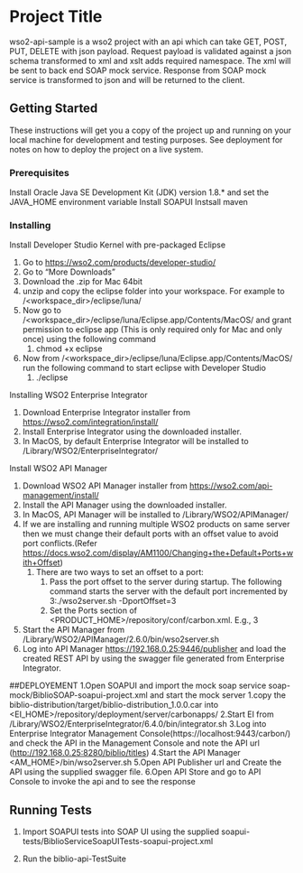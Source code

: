 # Project Title
wso2-api-sample is a wso2 project with an api which can take  GET, POST, PUT, DELETE with json payload. Request payload is validated against a json schema transformed to xml and xslt adds required namespace. The xml will be sent to back end SOAP mock service. Response from SOAP mock service is transformed to json and will be returned to the client.

## Getting Started

These instructions will get you a copy of the project up and running on your local machine for development and testing purposes. See deployment for notes on how to deploy the project on a live system.

### Prerequisites
Install Oracle Java SE Development Kit (JDK) version 1.8.* and set the JAVA_HOME environment variable
Install SOAPUI
Instsall maven

### Installing

Install Developer Studio Kernel with pre-packaged Eclipse

1. Go to https://wso2.com/products/developer-studio/
2. Go to “More Downloads”
3. Download the .zip for Mac 64bit
4. unzip and copy the eclipse folder into your workspace. For example to /<workspace_dir>/eclipse/luna/
5. Now go to /<workspace_dir>/eclipse/luna/Eclipse.app/Contents/MacOS/ and grant permission to eclipse app (This is only required only for Mac and only once) using the following command
    1. chmod +x eclipse
6. Now from /<workspace_dir>/eclipse/luna/Eclipse.app/Contents/MacOS/ run the following command to start eclipse with Developer Studio
    1. ./eclipse


Installing WSO2 Enterprise Integrator
1. Download Enterprise Integrator installer from https://wso2.com/integration/install/
2. Install Enterprise Integrator using the downloaded installer.
3. In MacOS, by default Enterprise Integrator will be installed to /Library/WSO2/EnterpriseIntegrator/

Install WSO2 API Manager
1. Download WSO2 API Manager installer from https://wso2.com/api-management/install/
2. Install the API Manager using the downloaded installer.
3. In MacOS, API Manager will be installed to /Library/WSO2/APIManager/
4. If we are installing and running multiple WSO2 products on same server then we must change their default ports with an offset value to avoid port conflicts.(Refer https://docs.wso2.com/display/AM1100/Changing+the+Default+Ports+with+Offset)
    1. There are two ways to set an offset to a port:
        1. Pass the port offset to the server during startup. The following command starts the server with the default port incremented by 3:./wso2server.sh -DportOffset=3
        2. Set the Ports section of <PRODUCT_HOME>/repository/conf/carbon.xml. E.g., <Offset>3</Offset>
5. Start the API Manager from /Library/WSO2/APIManager/2.6.0/bin/wso2server.sh
6. Log into API Manager https://192.168.0.25:9446/publisher and load the created REST API by using the swagger file generated from Enterprise Integrator.


##DEPLOYEMENT
1.Open SOAPUI and import the mock soap service soap-mock/BiblioSOAP-soapui-project.xml and start the mock server 
1.copy the biblio-distribution/target/biblio-distribution_1.0.0.car into <EI_HOME>/repository/deployment/server/carbonapps/
2.Start EI from /Library/WSO2/EnterpriseIntegrator/6.4.0/bin/integrator.sh
3.Log into Enterprise Integrator Management Console(https://localhost:9443/carbon/) and check the API in the Management Console and note the API url (http://192.168.0.25:8280/biblio/titles)
4.Start the API Manager <AM_HOME>/bin/wso2server.sh
5.Open API Publisher url and Create the API using the supplied swagger file.
6.Open API Store and go to API Console to invoke the api and to see the response

## Running Tests

1. Import SOAPUI tests into SOAP UI using the supplied soapui-tests/BiblioServiceSoapUITests-soapui-project.xml

2. Run the biblio-api-TestSuite

